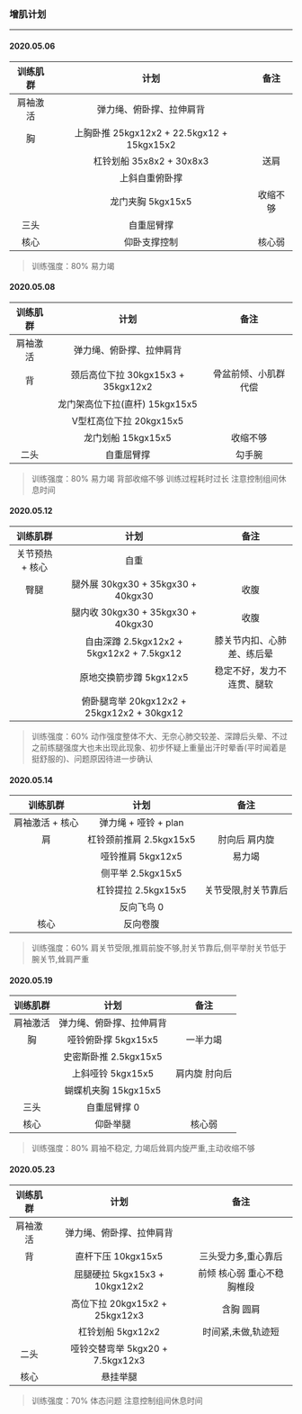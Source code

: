 ### 增肌计划

----

#### 2020.05.06

| 训练肌群 |                    计划                    |   备注   |
| :------: | :----------------------------------------: | :------: |
| 肩袖激活 |          弹力绳、俯卧撑、拉伸肩背          |          |
|    胸    | 上胸卧推 25kgx12x2 + 22.5kgx12 + 15kgx15x2 |          |
|          |          杠铃划船 35x8x2 + 30x8x3          |   送肩   |
|          |               上斜自重俯卧撑               |          |
|          |             龙门夹胸 5kgx15x5              | 收缩不够 |
|   三头   |                 自重屈臂撑                 |          |
|   核心   |                仰卧支撑控制                |  核心弱  |
> 训练强度：80% 易力竭

#### 2020.05.08

| 训练肌群 |                计划                |         备注         |
| :------: | :--------------------------------: | :------------------: |
| 肩袖激活 |      弹力绳、俯卧撑、拉伸肩背      |                      |
|    背    | 颈后高位下拉 30kgx15x3 + 35kgx12x2 | 骨盆前倾、小肌群代偿 |
|          |   龙门架高位下拉(直杆) 15kgx15x5   |                      |
|          |         V型杠高位下拉 20kgx15x5         |                      |
|          |         龙门划船 15kgx15x5         |       收缩不够       |
|   二头   |             自重屈臂撑             |        勾手腕        |
> 训练强度：80% 易力竭 背部收缩不够 训练过程耗时过长 注意控制组间休息时间

#### 2020.05.12

| 训练肌群 |                计划                |         备注         |
| :------: | :--------------------------------: | :------------------: |
| 关节预热 + 核心 |      自重     |                      |
|    臀腿    | 腿外展 30kgx30 + 35kgx30 + 40kgx30 | 收腹 |
|          |   腿内收 30kgx30 + 35kgx30 + 40kgx30  | 收腹                   |
|          |         自由深蹲 2.5kgx12x2 + 5kgx12x2 + 7.5kgx12     | 膝关节内扣、心肺差、练后晕 |
|          |         原地交换箭步蹲 5kgx12x5         |       稳定不好，发力不连贯、腿软       |
|      |             俯卧腿弯举 20kgx12x2 + 25kgx12x2 + 30kgx12          |                |
> 训练强度：60% 动作强度整体不大、无奈心肺交较差、深蹲后头晕、不过之前练腿强度大也未出现此现象、初步怀疑上重量出汗时晕香(平时闻着是挺舒服的)、问题原因待进一步确认


#### 2020.05.14

| 训练肌群 |                计划                |         备注         |
| :------: | :--------------------------------: | :------------------: |
| 肩袖激活 + 核心 |      弹力绳 + 哑铃 + plan     |                      |
|    肩    | 杠铃颈前推肩 2.5kgx15x5 | 肘向后 肩内旋 |
|          |   哑铃推肩 5kgx12x5 | 易力竭                 |
|          |         侧平举 2.5kgx15x5     | |
|          |         杠铃提拉 2.5kgx15x5         |  关节受限,肘关节靠后  |
|      |             反向飞鸟 0  |                |
|  核心 |             反向卷腹  |                |
> 训练强度：60% 肩关节受限,推肩前旋不够,肘关节靠后,侧平举肘关节低于腕关节,耸肩严重

#### 2020.05.19

| 训练肌群 |                    计划                    |   备注   |
| :------: | :----------------------------------------: | :------: |
| 肩袖激活 |          弹力绳、俯卧撑、拉伸肩背          |          |
|    胸  |               哑铃俯卧撑 5kgx15x5               | 一半力竭 |
|        | 史密斯卧推 2.5kgx15x5 |          |
|          |          上斜哑铃 5kgx15x5         |   肩内旋 肘向后   |
|          |             蝴蝶机夹胸 15kgx15x5              |  |
|   三头   |                 自重屈臂撑 0           |          |
|   核心   |                仰卧举腿                |  核心弱  |
> 训练强度：80% 肩袖不稳定, 力竭后耸肩内旋严重,主动收缩不够

#### 2020.05.23

| 训练肌群 |                计划                |         备注         |
| :------: | :--------------------------------: | :------------------: |
| 肩袖激活 |      弹力绳、俯卧撑、拉伸肩背      |                      |
|    背    | 直杆下压 10kgx15x5 | 三头受力多,重心靠后 |
|          | 屈腿硬拉 5kgx15x3 + 10kgx12x2  | 前倾 核心弱 重心不稳 胸椎段                    |
|          | 高位下拉 20kgx15x2 + 25kgx12x3         |  含胸 圆肩                    |
|          |         杠铃划船 5kgx12x2         |       时间紧,未做,轨迹短       |
|   二头   |             哑铃交替弯举 5kgx20 + 7.5kgx12x3             |      |
|   核心   |             悬挂举腿       |      |
> 训练强度：70% 体态问题 注意控制组间休息时间